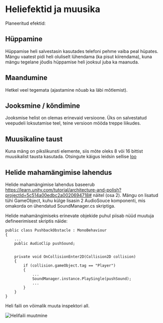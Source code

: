 # Heliefektid ja muusika
Planeeritud efektid:

## Hüppamine
Hüppamise heli salvestasin kasutades telefoni pehme vaiba peal hüpates. Mängu vaatest pidi heli oluliselt lühendama (ka pisut kiirendama), kuna mängu tegelane jõudis hüppamise heli jooksul juba ka maanuda.

## Maandumine
Hetkel veel tegemata (ajastamine nõuab ka läbi mõtlemist).

## Jooksmine / kõndimine
Jooksmise helist on olemas erinevaid versioone. Üks on salvestatud veepudeli loksutamise teel, teine versioon mööda treppe liikudes.

## Muusikaline taust
Kuna mäng on pikslikunsti elemente, siis mõte oleks 8 või 16 bittist muusikalist tausta kasutada. Otsingute käigus leidsin sellise [loo](https://freemusicarchive.org/music/onys/single/tension-1/)

## Helide mahamängimise lahendus
Helide mahamängimise lahendus baseerub https://learn.unity.com/tutorial/architecture-and-polish?projectId=5c514a00edbc2a0020694718# näitel (osa 2). Mängu on lisatud tühi GameObject, kuhu külge lisasin 2 AudioSouce komponenti, mis omakorda on ühendatud SoundManager.cs skriptiga. 

Helide mahamängimiseks erinevate objekide puhul piisab nüüd muutuja defineerimisest skriptis näide:
```
public class PushbackObstacle : MonoBehaviour
{
    ...
    public AudioClip pushSound;
 

    private void OnCollisionEnter2D(Collision2D collision)
    {
        if (collision.gameObject.tag == "Player")
        {
            ...
            SoundManager.instance.PlaySingle(pushSound);
            ...
        }
    }
}
```
Heli faili on võimalik muuta inspektori all.

![Helifaili muutmine](https://github.com/tluhk/rif21-MM-praktika-1/blob/a611c24c9cba43c38263252937659539aa879762/doc/pushbacksound.png)
